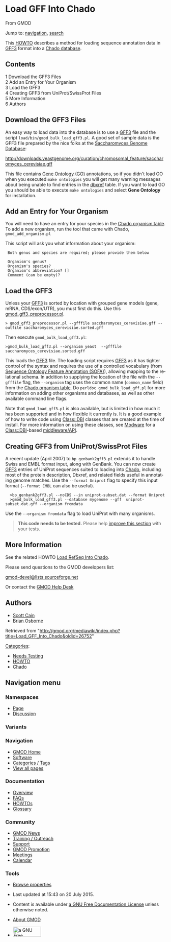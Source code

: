 <div id="mw-page-base" class="noprint">

</div>

<div id="mw-head-base" class="noprint">

</div>

<div id="content" class="mw-body" role="main">

<span id="top"></span>

<div id="mw-js-message" style="display:none;">

</div>



# <span dir="auto">Load GFF Into Chado</span>

<div id="bodyContent">

<div id="siteSub">

From GMOD

</div>

<div id="contentSub">

</div>

<div id="jump-to-nav" class="mw-jump">

Jump to: [navigation](#mw-navigation), [search](#p-search)

</div>

<div id="mw-content-text" class="mw-content-ltr" lang="en" dir="ltr">

This [HOWTO](Category:HOWTO "Category:HOWTO") describes a method for
loading sequence annotation data in [GFF3](GFF3 "GFF3") format into a
[Chado database](Chado_-_Getting_Started "Chado - Getting Started").

<div id="toc" class="toc">

<div id="toctitle">

## Contents

</div>

- [<span class="tocnumber">1</span> <span class="toctext">Download the
  GFF3 Files</span>](#Download_the_GFF3_Files)
- [<span class="tocnumber">2</span> <span class="toctext">Add an Entry
  for Your Organism</span>](#Add_an_Entry_for_Your_Organism)
- [<span class="tocnumber">3</span> <span class="toctext">Load the
  GFF3</span>](#Load_the_GFF3)
- [<span class="tocnumber">4</span> <span class="toctext">Creating GFF3
  from UniProt/SwissProt
  Files</span>](#Creating_GFF3_from_UniProt.2FSwissProt_Files)
- [<span class="tocnumber">5</span> <span class="toctext">More
  Information</span>](#More_Information)
- [<span class="tocnumber">6</span>
  <span class="toctext">Authors</span>](#Authors)

</div>

## <span id="Download_the_GFF3_Files" class="mw-headline">Download the GFF3 Files</span>

An easy way to load data into the database is to use a
[GFF3](GFF3 "GFF3") file and the script
`load/bin/gmod_bulk_load_gff3.pl`. A good set of sample data is the GFF3
file prepared by the nice folks at the [Saccharomyces Genome
Database](Category:SGD "Category:SGD"):

<a
href="http://downloads.yeastgenome.org/curation/chromosomal_feature/saccharomyces_cerevisiae.gff"
class="external free"
rel="nofollow">http://downloads.yeastgenome.org/curation/chromosomal_feature/saccharomyces_cerevisiae.gff</a>

This file contains
<a href="http://geneontology.org" class="external text"
rel="nofollow">Gene Ontology (GO)</a> annotations, so if you didn't load
GO when you executed `make ontologies` you will get many warning
messages about being unable to find entries in the
[dbxref](Chado_Tables#Table:_dbxref "Chado Tables") table. If you want
to load GO you should be able to execute `make ontologies` and select
**Gene Ontology** for installation.

## <span id="Add_an_Entry_for_Your_Organism" class="mw-headline">Add an Entry for Your Organism</span>

You will need to have an entry for your species in the [Chado organism
table](Chado_Tables#Table:_organism "Chado Tables"). To add a new
organism, run the tool that came with Chado, `gmod_add_organism.pl`

This script will ask you what information about your organism:

     Both genus and species are required; please provide them below

     Organism's genus?  
     Organism's species?  
     Organism's abbreviation? [] 
     Comment (can be empty)?

## <span id="Load_the_GFF3" class="mw-headline">Load the GFF3</span>

Unless your [GFF3](GFF3 "GFF3") is sorted by location with grouped gene
models (gene, mRNA, CDS/exon/UTR), you must first do this. Use this <a
href="http://gmod.cvs.sourceforge.net/*checkout*/gmod/schema/chado/bin/gmod_gff3_preprocessor.pl"
class="external text" rel="nofollow">gmod_gff3_preprocessor.pl</a>.

    > gmod_gff3_preprocessor.pl --gfffile saccharomyces_cerevisiae.gff --outfile saccharomyces_cerevisiae.sorted.gff

Then execute `gmod_bulk_load_gff3.pl`:

    >gmod_bulk_load_gff3.pl --organism yeast  --gfffile saccharomyces_cerevisiae.sorted.gff

This loads the [GFF3](GFF3 "GFF3") file. The loading script requires
[GFF3](GFF3 "GFF3") as it has tighter control of the syntax and requires
the use of a controlled vocabulary (from
<a href="http://sequenceontology.org" class="external text"
rel="nofollow">Sequence Ontology Feature Annotation (SOFA)</a>),
allowing mapping to the relational schema. In addition to supplying the
location of the file with the `--gfffile` flag, the `--organism` tag
uses the common name (`common_name` field) from the [Chado organism
table](Chado_Tables#Table:_organism "Chado Tables"). Do
`perldoc gmod_bulk_load_gff.pl` for more information on adding other
organisms and databases, as well as other available command line flags.

Note that `gmod_load_gff3.pl` is also available, but is limited in how
much it has been supported and in how flexible it currently is. It is a
good example of how to write code using
<a href="http://search.cpan.org/perldoc?Class::DBI"
class="external text" rel="nofollow">Class::DBI</a> classes that are
created at the time of install. For more information on using these
classes, see [Modware](Modware "Modware") for a
<a href="http://search.cpan.org/perldoc?Class::DBI"
class="external text" rel="nofollow">Class::DBI</a>-based
[middleware/API](Category:Middleware "Category:Middleware").

## <span id="Creating_GFF3_from_UniProt.2FSwissProt_Files" class="mw-headline">Creating GFF3 from UniProt/SwissProt Files</span>

A recent update (April 2007) to `bp_genbank2gff3.pl` extends it to
handle Swiss and EMBL format input, along with GenBank. You can now
create [GFF3](GFF3 "GFF3") entries of UniProt sequences suited to
loading into
<a href="Chado" class="mw-redirect" title="Chado">Chado</a>, including
most of the protein description, Dbxref, and related fields useful in
annotating genome matches. Use the `--format Uniprot` flag to specify
this input format (`--format EMBL` can also be useful).

      >bp_genbank2gff3.pl --noCDS --in uniprot-subset.dat --format Uniprot
      >gmod_bulk_load_gff3.pl --database mygenome --gff  uniprot-subset.dat.gff --organism fromdata

Use the `--organism fromdata` flag to load UniProt with many organisms.

> **This code needs to be tested.** <span class="small">Please help <a
> href="http://gmod.org/mediawiki/index.php?title=Load_GFF_Into_Chado&amp;action=edit"
> class="external text" rel="nofollow">improve this section</a> with
> your tests.</span>

## <span id="More_Information" class="mw-headline">More Information</span>

See the related HOWTO [Load RefSeq Into
Chado](Load_RefSeq_Into_Chado "Load RefSeq Into Chado").

Please send questions to the GMOD developers list:

<a href="mailto:gmod-devel@lists.sourceforge.net" class="external text"
rel="nofollow">gmod-devel@lists.sourceforge.net</a>

Or contact the [GMOD Help Desk](GMOD_Help_Desk "GMOD Help Desk")

## <span id="Authors" class="mw-headline">Authors</span>

- [Scott Cain](User:Scott "User:Scott")
- <a href="http://www.bioperl.org/wiki/Brian_Osborne" class="extiw"
  title="bp:Brian Osborne">Brian Osborne</a>

</div>

<div class="printfooter">

Retrieved from
"<http://gmod.org/mediawiki/index.php?title=Load_GFF_Into_Chado&oldid=26752>"

</div>

<div id="catlinks" class="catlinks">

<div id="mw-normal-catlinks" class="mw-normal-catlinks">

[Categories](Special:Categories "Special:Categories"):

- [Needs Testing](Category:Needs_Testing "Category:Needs Testing")
- [HOWTO](Category:HOWTO "Category:HOWTO")
- [Chado](Category:Chado "Category:Chado")

</div>

</div>

<div class="visualClear">

</div>

</div>

</div>

<div id="mw-navigation">

## Navigation menu

<div id="mw-head">



<div id="left-navigation">

<div id="p-namespaces" class="vectorTabs" role="navigation"
aria-labelledby="p-namespaces-label">

### Namespaces

- <span id="ca-nstab-main"><a href="Load_GFF_Into_Chado" accesskey="c"
  title="View the content page [c]">Page</a></span>
- <span id="ca-talk"><a
  href="http://gmod.org/mediawiki/index.php?title=Talk:Load_GFF_Into_Chado&amp;action=edit&amp;redlink=1"
  accesskey="t"
  title="Discussion about the content page [t]">Discussion</a></span>

</div>

<div id="p-variants" class="vectorMenu emptyPortlet" role="navigation"
aria-labelledby="p-variants-label">

### 

### Variants[](#)

<div class="menu">

</div>

</div>

</div>

<div id="right-navigation">





</div>



</div>

</div>

</div>

<div id="mw-panel">

<div id="p-logo" role="banner">

<a href="Main_Page"
style="background-image: url(../images/GMOD-cogs.png);"
title="Visit the main page"></a>

</div>

<div id="p-Navigation" class="portal" role="navigation"
aria-labelledby="p-Navigation-label">

### Navigation

<div class="body">

- <span id="n-GMOD-Home">[GMOD Home](Main_Page)</span>
- <span id="n-Software">[Software](GMOD_Components)</span>
- <span id="n-Categories-.2F-Tags">[Categories /
  Tags](Categories)</span>
- <span id="n-View-all-pages">[View all pages](Special:AllPages)</span>

</div>

</div>

<div id="p-Documentation" class="portal" role="navigation"
aria-labelledby="p-Documentation-label">

### Documentation

<div class="body">

- <span id="n-Overview">[Overview](Overview)</span>
- <span id="n-FAQs">[FAQs](Category:FAQ)</span>
- <span id="n-HOWTOs">[HOWTOs](Category:HOWTO)</span>
- <span id="n-Glossary">[Glossary](Glossary)</span>

</div>

</div>

<div id="p-Community" class="portal" role="navigation"
aria-labelledby="p-Community-label">

### Community

<div class="body">

- <span id="n-GMOD-News">[GMOD News](GMOD_News)</span>
- <span id="n-Training-.2F-Outreach">[Training /
  Outreach](Training_and_Outreach)</span>
- <span id="n-Support">[Support](Support)</span>
- <span id="n-GMOD-Promotion">[GMOD Promotion](GMOD_Promotion)</span>
- <span id="n-Meetings">[Meetings](Meetings)</span>
- <span id="n-Calendar">[Calendar](Calendar)</span>

</div>

</div>

<div id="p-tb" class="portal" role="navigation"
aria-labelledby="p-tb-label">

### Tools

<div class="body">


- <span id="t-smwbrowselink"><a href="Special:Browse/Load_GFF_Into_Chado" rel="smw-browse">Browse
  properties</a></span>


</div>

</div>

</div>

</div>

<div id="footer" role="contentinfo">

- <span id="footer-info-lastmod">Last updated at 15:43 on 20 July
  2015.</span>
<!-- - <span id="footer-info-viewcount">151,008 page views.</span> -->
- <span id="footer-info-copyright">Content is available under
  <a href="http://www.gnu.org/licenses/fdl-1.3.html" class="external"
  rel="nofollow">a GNU Free Documentation License</a> unless otherwise
  noted.</span>

<!-- -->

- <span id="footer-places-about">[About
  GMOD](GMOD:About "GMOD:About")</span>

<!-- -->

- <span id="footer-copyrightico">[<img src="http://www.gnu.org/graphics/gfdl-logo-small.png" width="88"
  height="31" alt="a GNU Free Documentation License" />](http://www.gnu.org/licenses/fdl-1.3.html)</span>




</div>
